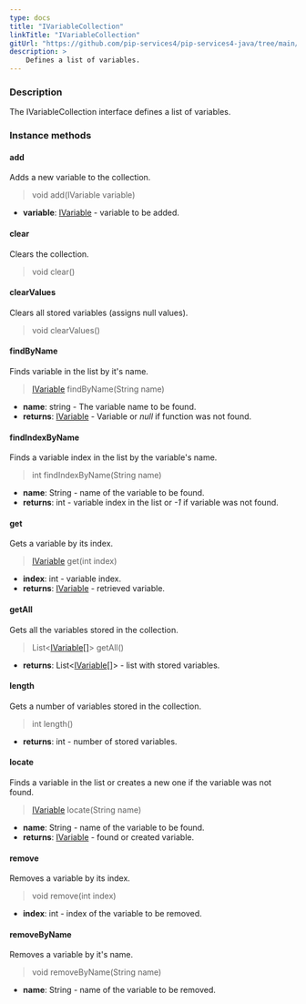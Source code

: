 ```yaml
---
type: docs
title: "IVariableCollection"
linkTitle: "IVariableCollection"
gitUrl: "https://github.com/pip-services4/pip-services4-java/tree/main/pip-services4-expressions-java"
description: > 
    Defines a list of variables.
---
```


### Description

The IVariableCollection interface defines a list of variables.

### Instance methods

#### add
Adds a new variable to the collection.

> void add(IVariable variable)

- **variable**: [IVariable](../ivariable) - variable to be added.


#### clear
Clears the collection.

> void clear()


#### clearValues
Clears all stored variables (assigns null values).

> void clearValues()


#### findByName
Finds variable in the list by it's name.

> [IVariable](../ivariable) findByName(String name)

- **name**: string - The variable name to be found.
- **returns**: [IVariable](../ivariable) - Variable or *null* if function was not found.

#### findIndexByName
Finds a variable index in the list by the variable's name. 

> int findIndexByName(String name)

- **name**: String - name of the variable to be found.
- **returns**: int - variable index in the list or *-1* if variable was not found.


#### get
Gets a variable by its index.

>  [IVariable](../ivariable) get(int index)

- **index**: int - variable index.
- **returns**: [IVariable](../ivariable) - retrieved variable.

#### getAll
Gets all the variables stored in the collection.

> List<[IVariable[]](../ivariable)> getAll()
- **returns**: List<[IVariable[]](../ivariable)> - list with stored variables.

#### length
Gets a number of variables stored in the collection.

> int length()

- **returns**: int - number of stored variables.

#### locate
Finds a variable in the list or creates a new one if the variable was not found.

> [IVariable](../ivariable) locate(String name)

- **name**: String - name of the variable to be found.
- **returns**: [IVariable](../ivariable) - found or created variable.

#### remove
Removes a variable by its index.

> void remove(int index)

- **index**: int - index of the variable to be removed.

#### removeByName
Removes a variable by it's name.

> void removeByName(String name)

- **name**: String - name of the variable to be removed.
